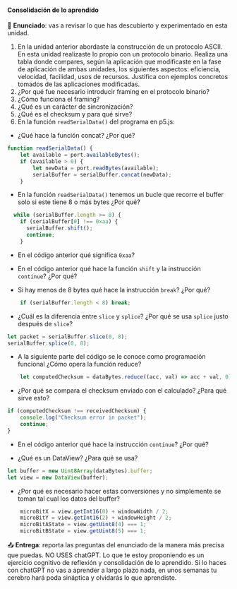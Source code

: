 #### Consolidación de lo aprendido

🎯 **Enunciado**: vas a revisar lo que has descubierto y experimentado en 
esta unidad. 

1. En la unidad anterior abordaste la construcción de un protocolo ASCII. En 
esta unidad realizaste lo propio con un protocolo binario. Realiza una tabla 
donde compares, según la aplicación que modificaste en la fase de aplicación 
de ambas unidades, los siguientes aspectos: eficiencia, velocidad, facilidad, 
usos de recursos. Justifica con ejemplos concretos tomados de las aplicaciones 
modificadas.  
2. ¿Por qué fue necesario introducir framing en el protocolo binario? 
3. ¿Cómo funciona el framing?
4. ¿Qué es un carácter de sincronización?
5. ¿Qué es el checksum y para qué sirve?
6. En la función ``readSerialData()`` del programa en p5.js:

- ¿Qué hace la función concat? ¿Por qué?

``` js 
function readSerialData() {
    let available = port.availableBytes();
    if (available > 0) {
        let newData = port.readBytes(available);
        serialBuffer = serialBuffer.concat(newData);
    }
```

- En la función ``readSerialData()`` tenemos un bucle que recorre el buffer solo 
si este tiene 8 o más bytes ¿Por qué?

``` js
  while (serialBuffer.length >= 8) {
    if (serialBuffer[0] !== 0xaa) {
      serialBuffer.shift(); 
      continue;
    }
```

- En el código anterior qué significa ``0xaa``? 

- En el código anterior qué hace la función ``shift`` y la instrucción ``continue``? ¿Por qué?

- Si hay menos de 8 bytes qué hace la instrucción ``break``? ¿Por qué?

``` js
    if (serialBuffer.length < 8) break;
```

- ¿Cuál es la diferencia entre ``slice`` y ``splice``? ¿Por qué se usa ``splice`` justo después de ``slice``?  

``` js
let packet = serialBuffer.slice(0, 8);
serialBuffer.splice(0, 8); 
```

- A la siguiente parte del código se le conoce como programación funcional 
¿Cómo opera la función reduce? 

``` js
    let computedChecksum = dataBytes.reduce((acc, val) => acc + val, 0) % 256;
```

- ¿Por qué se compara el checksum enviado con el calculado? ¿Para qué sirve esto?

``` js
if (computedChecksum !== receivedChecksum) {
    console.log("Checksum error in packet");
    continue; 
}
```

- En el código anterior qué hace la instrucción ``continue``? ¿Por qué?

- ¿Qué es un DataView? ¿Para qué se usa?

``` js
let buffer = new Uint8Array(dataBytes).buffer;
let view = new DataView(buffer);
```

- ¿Por qué es necesario hacer estas conversiones y no simplemente 
se toman tal cual los datos del buffer?

``` js
    microBitX = view.getInt16(0) + windowWidth / 2;
    microBitY = view.getInt16(2) + windowHeight / 2;
    microBitAState = view.getUint8(4) === 1;
    microBitBState = view.getUint8(5) === 1;
```

📤 **Entrega**: reporta las preguntas del enunciado de la manera más precisa que puedas. NO USES 
chatGPT. Lo que te estoy proponiendo es un ejercicio cognitivo de reflexión y
consolidación de lo aprendido. Si lo haces con chatGPT no vas a aprender a largo plazo nada, en unos 
semanas tu cerebro hará poda sináptica y olvidarás lo que aprendiste.
